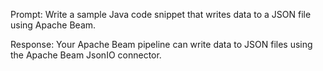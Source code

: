 Prompt:
Write a sample Java code snippet that writes data to a JSON file using Apache Beam.

Response:
Your Apache Beam pipeline can write data to JSON files using the Apache Beam JsonIO connector.